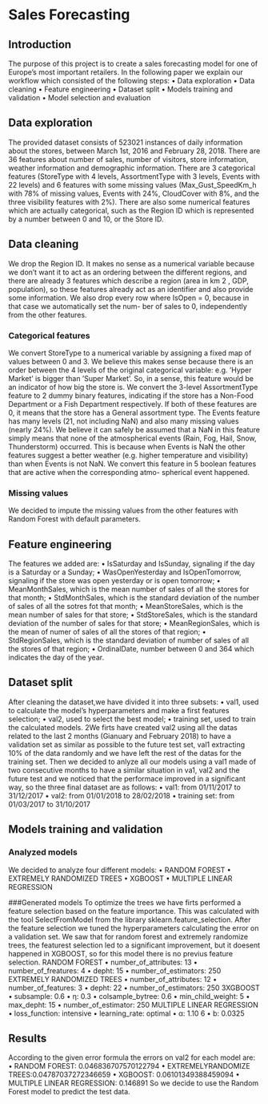 # Sales Forecasting

## Introduction
The purpose of this project is to create a sales forecasting model for one of Europe’s most important
retailers. In the following paper we explain our workflow which consisted of the following steps:
• Data exploration
• Data cleaning
• Feature engineering
• Dataset split
• Models training and validation
• Model selection and evaluation

## Data exploration
The provided dataset consists of 523021 instances of daily information about the stores, between
March 1st, 2016 and February 28, 2018. There are 36 features about number of sales, number of
visitors, store information, weather information and demographic information.
There are 3 categorical features (StoreType with 4 levels, AssortmentType with 3 levels, Events
with 22 levels) and 6 features with some missing values (Max_Gust_SpeedKm_h with 78% of
missing values, Events with 24%, CloudCover with 8%, and the three visibility features with 2%).
There are also some numerical features which are actually categorical, such as the Region ID
which is represented by a number between 0 and 10, or the Store ID.

## Data cleaning
We drop the Region ID. It makes no sense as a numerical variable because we don’t want it to
act as an ordering between the different regions, and there are already 3 features which describe
a region (area in km 2 , GDP, population), so these features already act as an identifier and also
provide some information.
We also drop every row where IsOpen = 0, because in that case we automatically set the num-
ber of sales to 0, independently from the other features.

### Categorical features
We convert StoreType to a numerical variable by assigning a fixed map of values between 0 and 3.
We believe this makes sense because there is an order between the 4 levels of the original categorical
variable: e.g. ’Hyper Market’ is bigger than ’Super Market’. So, in a sense, this feature would be
an indicator of how big the store is.
We convert the 3-level AssortmentType feature to 2 dummy binary features, indicating if the
store has a Non-Food Department or a Fish Department respectively. If both of these features are
0, it means that the store has a General assortment type.
The Events feature has many levels (21, not including NaN) and also many missing values
(nearly 24%).
We believe it can safely be assumed that a NaN in this feature simply means that none of
the atmospherical events (Rain, Fog, Hail, Snow, Thunderstorm) occurred. This is because when
Events is NaN the other features suggest a better weather (e.g. higher temperature and visibility)
than when Events is not NaN.
We convert this feature in 5 boolean features that are active when the corresponding atmo-
spherical event happened.

### Missing values
We decided to impute the missing values from the other features with Random Forest with default
parameters.

## Feature engineering
The features we added are:
• IsSaturday and IsSunday, signaling if the day is a Saturday or a Sunday;
• WasOpenYesterday and IsOpenTomorrow, signaling if the store was open yesterday or is
open tomorrow;
• MeanMonthSales, which is the mean number of sales of all the stores for that month;
• StdMonthSales, which is the standard deviation of the number of sales of all the sotres fot
that month;
• MeanStoreSales, which is the mean number of sales for that store;
• StdStoreSales, which is the standard deviation of the number of sales for that store;
• MeanRegionSales, which is the mean of numer of sales of all the stores of that region;
• StdRegionSales, which is the standard deviation of number of sales of all the stores of that
region;
• OrdinalDate, number between 0 and 364 which indicates the day of the year.

## Dataset split
After cleaning the dataset,we have divided it into three subsets:
• val1, used to calculate the model’s hyperparameters and make a first features selection;
• val2, used to select the best model;
• training set, used to train the calculated models.
2We firts have created val2 using all the datas related to the last 2 months (Gianuary and
February 2018) to have a validation set as similar as possible to the future test set, val1 extracting
10% of the data randomly and we have left the rest of the datas for the training set.
Then we decided to anlyze all our models using a val1 made of two consecutive months to have
a similar situation in va1, val2 and the future test and we noticed that the performace improved
in a significant way, so the three final dataset are as follows:
• val1: from 01/11/2017 to 31/12/2017
• val2: from 01/01/2018 to 28/02/2018
• training set: from 01/03/2017 to 31/10/2017

## Models training and validation

### Analyzed models
We decided to analyze four different models:
• RANDOM FOREST
• EXTREMELY RANDOMIZED TREES
• XGBOOST
• MULTIPLE LINEAR REGRESSION

###Generated models
To optimize the trees we have firts performed a feature selection based on the feature importance.
This was calculated with the tool SelectFromModel from the library sklearn.feature_selection.
After the feature selection we tuned the hyperparameters calculating the error on a validation
set. We saw that for random forest and extremely randomize trees, the featurest selection led to
a significant improvement, but it doesent happened in XGBOOST, so for this model there is no
previus feature selection.
RANDOM FOREST
• number_of_attributes: 13
• number_of_freatures: 4
• depht: 15
• number_of_estimators: 250
EXTREMELY RANDOMIZED TREES
• number_of_attributes: 12
• number_of_features: 3
• depht: 22
• number_of_estimators: 250
3XGBOOST
• subsample: 0.6
• η: 0.3
• colsample_bytree: 0.6
• min_child_weight: 5
• max_depht: 15
• number_of_estimator: 250
MULTIPLE LINEAR REGRESSION
• loss_function: intensive
• learning_rate: optimal
• α: 1.10 6
• b: 0.0325

## Results
According to the given error formula the errors on val2 for each model are:
• RANDOM FOREST: 0.046836707570122794
• EXTREMELYRANDOMIZE TREES:0.04787037272346659
• XGBOOST: 0.06101349388459094
• MULTIPLE LINEAR REGRESSION: 0.146891
So we decide to use the Random Forest model to predict the test data.
